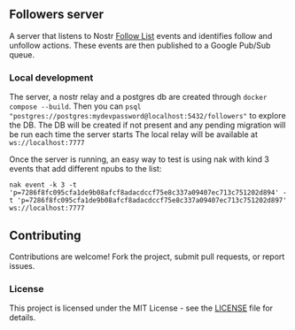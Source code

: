 ## Followers server
A server that listens to Nostr [Follow List](https://github.com/nostr-protocol/nips/blob/master/02.md) events and identifies follow and unfollow actions. These events are then published to a Google Pub/Sub queue.

### Local development
The server, a nostr relay and a postgres db are created through `docker compose --build`.
Then you can `psql "postgres://postgres:mydevpassword@localhost:5432/followers"` to explore the DB.
The DB will be created if not present and any pending migration will be run each time the server starts
The local relay will be available at `ws://localhost:7777`

Once the server is running, an easy way to test is using nak with kind 3 events that add different npubs to the list:
```
nak event -k 3 -t 'p=7286f8fc095cfa1de9b08afcf8adacdccf75e8c337a09407ec713c751202d894' -t 'p=7286f8fc095cfa1de9b08afcf8adacdccf75e8c337a09407ec713c751202d897' ws://localhost:7777
```

## Contributing
Contributions are welcome! Fork the project, submit pull requests, or report issues.

### License
This project is licensed under the MIT License - see the [LICENSE](LICENSE) file for details.

